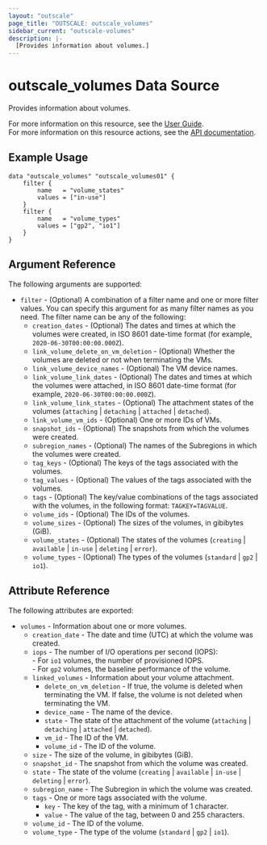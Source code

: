 ```yaml
---
layout: "outscale"
page_title: "OUTSCALE: outscale_volumes"
sidebar_current: "outscale-volumes"
description: |-
  [Provides information about volumes.]
---
```


# outscale_volumes Data Source

Provides information about volumes.

For more information on this resource, see the [User Guide](https://docs.outscale.com/en/userguide/About-Volumes.html).  
For more information on this resource actions, see the [API documentation](https://docs.outscale.com/api#3ds-outscale-api-volume).

## Example Usage

```hcl
data "outscale_volumes" "outscale_volumes01" {
    filter {
        name   = "volume_states"
        values = ["in-use"]
    }
    filter {
        name   = "volume_types"
        values = ["gp2", "io1"]
    }
}
```

## Argument Reference

The following arguments are supported:

* `filter` - (Optional) A combination of a filter name and one or more filter values. You can specify this argument for as many filter names as you need. The filter name can be any of the following:
    * `creation_dates` - (Optional) The dates and times at which the volumes were created, in ISO 8601 date-time format (for example, `2020-06-30T00:00:00.000Z`).
    * `link_volume_delete_on_vm_deletion` - (Optional) Whether the volumes are deleted or not when terminating the VMs.
    * `link_volume_device_names` - (Optional) The VM device names.
    * `link_volume_link_dates` - (Optional) The dates and times at which the volumes were attached, in ISO 8601 date-time format (for example, `2020-06-30T00:00:00.000Z`).
    * `link_volume_link_states` - (Optional) The attachment states of the volumes (`attaching` \| `detaching` \| `attached` \| `detached`).
    * `link_volume_vm_ids` - (Optional) One or more IDs of VMs.
    * `snapshot_ids` - (Optional) The snapshots from which the volumes were created.
    * `subregion_names` - (Optional) The names of the Subregions in which the volumes were created.
    * `tag_keys` - (Optional) The keys of the tags associated with the volumes.
    * `tag_values` - (Optional) The values of the tags associated with the volumes.
    * `tags` - (Optional) The key/value combinations of the tags associated with the volumes, in the following format: `TAGKEY=TAGVALUE`.
    * `volume_ids` - (Optional) The IDs of the volumes.
    * `volume_sizes` - (Optional) The sizes of the volumes, in gibibytes (GiB).
    * `volume_states` - (Optional) The states of the volumes (`creating` \| `available` \| `in-use` \| `deleting` \| `error`).
    * `volume_types` - (Optional) The types of the volumes (`standard` \| `gp2` \| `io1`).

## Attribute Reference

The following attributes are exported:

* `volumes` - Information about one or more volumes.
    * `creation_date` - The date and time (UTC) at which the volume was created.
    * `iops` - The number of I/O operations per second (IOPS):<br />- For `io1` volumes, the number of provisioned IOPS.<br />- For `gp2` volumes, the baseline performance of the volume.
    * `linked_volumes` - Information about your volume attachment.
        * `delete_on_vm_deletion` - If true, the volume is deleted when terminating the VM. If false, the volume is not deleted when terminating the VM.
        * `device_name` - The name of the device.
        * `state` - The state of the attachment of the volume (`attaching` \| `detaching` \| `attached` \| `detached`).
        * `vm_id` - The ID of the VM.
        * `volume_id` - The ID of the volume.
    * `size` - The size of the volume, in gibibytes (GiB).
    * `snapshot_id` - The snapshot from which the volume was created.
    * `state` - The state of the volume (`creating` \| `available` \| `in-use` \| `deleting` \| `error`).
    * `subregion_name` - The Subregion in which the volume was created.
    * `tags` - One or more tags associated with the volume.
        * `key` - The key of the tag, with a minimum of 1 character.
        * `value` - The value of the tag, between 0 and 255 characters.
    * `volume_id` - The ID of the volume.
    * `volume_type` - The type of the volume (`standard` \| `gp2` \| `io1`).

